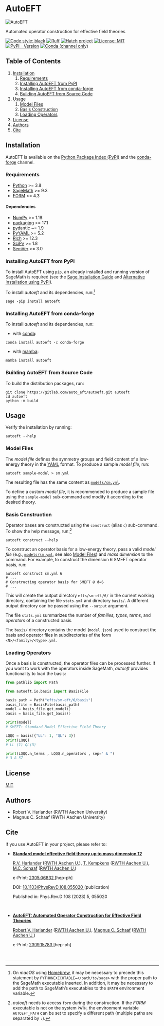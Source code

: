 # AutoEFT

![AutoEFT](template/logo/png/logo_300.png?raw=true "AutoEFT")

Automated operator construction for effective field theories.

[![Code style: black](https://img.shields.io/badge/code%20style-black-000000.svg)](https://github.com/psf/black)
[![Ruff](https://img.shields.io/endpoint?url=https://raw.githubusercontent.com/charliermarsh/ruff/main/assets/badge/v1.json)](https://github.com/charliermarsh/ruff)
[![Hatch project](https://img.shields.io/badge/%F0%9F%A5%9A-Hatch-4051b5.svg)](https://github.com/pypa/hatch)
[![License: MIT](https://img.shields.io/badge/License-MIT-yellow.svg)](https://opensource.org/licenses/MIT)
[![PyPI - Version](https://img.shields.io/pypi/v/autoeft)](https://pypi.org/project/autoeft/)
[![Conda (channel only)](https://img.shields.io/conda/vn/conda-forge/autoeft)](https://anaconda.org/conda-forge/autoeft)

## Table of Contents
1. [Installation](#installation)
    1. [Requirements](#requirements)
    2. [Installing AutoEFT from PyPI](#installing-autoeft-from-pypi)
    3. [Installing AutoEFT from conda-forge](#installing-autoeft-from-conda-forge)
    4. [Building AutoEFT from Source Code](#building-autoeft-from-source-code)
2. [Usage](#usage)
    1. [Model Files](#model-files)
    2. [Basis Construction](#basis-construction)
    3. [Loading Operators](#loading-operators)
3. [License](#license)
4. [Authors](#authors)
5. [Cite](#cite)

## Installation
AutoEFT is available on the [Python Package Index (PyPI)](https://pypi.org/) and the [conda-forge](https://conda-forge.org/) channel.

### Requirements
- [Python](https://www.python.org/) >= 3.8
- [SageMath](https://www.sagemath.org/) >= 9.3
- [FORM](https://www.nikhef.nl/~form/) >= 4.3

#### Dependencies
- [NumPy](https://numpy.org/) >= 1.18
- [packaging](https://github.com/pypa/packaging) >= 17.1
- [pydantic](https://github.com/pydantic/pydantic) ~= 1.9
- [PyYAML](https://pyyaml.org/) >= 5.2
- [Rich](https://github.com/Textualize/rich) >= 12.3
- [SciPy](https://scipy.org/) >= 1.8
- [SemVer](https://github.com/python-semver/python-semver) >= 3.0

### Installing AutoEFT from PyPI
To install AutoEFT using `pip`, an already installed and running version of SageMath is required (see the [Sage Installation Guide](https://doc.sagemath.org/html/en/installation/index.html) and [Alternative Installation using PyPI](https://github.com/sagemath/sage/blob/develop/README.md#alternative-installation-using-pypi)).

To install *autoeft* and its dependencies, run:[^homebrew]
```shell
sage -pip install autoeft
```

[^homebrew]: On *macOS* using [Homebrew](https://brew.sh/), it may be necessary to precede this statement by `PYTHONEXECUTABLE=</path/to/sage>` with the proper path to the SageMath executable inserted.
In addition, it may be necessary to add the path to SageMath’s executables to the `$PATH` environment variable.

### Installing AutoEFT from conda-forge
To install *autoeft* and its dependencies, run:
- with [conda](https://conda.io/):
```shell
conda install autoeft -c conda-forge
```

- with [mamba](https://github.com/mamba-org/mamba):
```shell
mamba install autoeft
```

### Building AutoEFT from Source Code
To build the distribution packages, run:
```shell
git clone https://gitlab.com/auto_eft/autoeft.git autoeft
cd autoeft
python -m build
```

## Usage
Verify the installation by running:
```shell
autoeft --help
```

### Model Files
The *model file* defines the symmetry groups and field content of a low-energy theory in the [YAML](https://yaml.org/) format.
To produce a sample *model file*, run:
```shell
autoeft sample-model > sm.yml
```
The resulting file has the same content as [`models/sm.yml`](models/sm.yml).

To define a custom *model file*, it is recommended to produce a sample file using the `sample-model` sub-command and modify it according to the desired theory.

### Basis Construction
Operator bases are constructed using the `construct` (alias `c`) sub-command.
To show the help message, run:[^form-env]
```shell
autoeft construct --help
```

To construct an operator basis for a low-energy theory, pass a valid *model file* (e.g., [`models/sm.yml`](models/sm.yml), see also [Model Files](#model-files)) and *mass dimension* to the command.
For example, to construct the dimension 6 SMEFT operator basis, run:
```shell
autoeft construct sm.yml 6
# ...
# Constructing operator basis for SMEFT @ d=6
# ...
```
This will create the output directory `efts/sm-eft/6/` in the current working directory, containing the file `stats.yml` and directory `basis/`.
A different output directory can be passed using the `--output` argument.

The file `stats.yml` summarizes the number of *families*, *types*, *terms*, and *operators* of a constructed basis.

The `basis/` directory contains the model (`model.json`) used to construct the basis and operator files in subdirectories of the form `<N>/<family>/<type>.yml`.

[^form-env]: *autoeft* needs to access `form` during the construction. If the *FORM* executable is not on the system `PATH`, the environment variable `AUTOEFT_PATH` can be set to specify a different path (multiple paths are separated by `:`).

### Loading Operators
Once a basis is constructed, the operator files can be processed further.
If you want to work with the operators inside SageMath, *autoeft* provides functionality to load the basis:
```py
from pathlib import Path

from autoeft.io.basis import BasisFile

basis_path = Path("efts/sm-eft/6/basis")
basis_file = BasisFile(basis_path)
model = basis_file.get_model()
basis = basis_file.get_basis()

print(model)
# SMEFT: Standard Model Effective Field Theory

LQQQ = basis[{"LL": 1, "QL": 3}]
print(LQQQ)
# LL (1) QL(3)

print(LQQQ.n_terms , LQQQ.n_operators , sep=" & ")
# 3 & 57
```

## License
[MIT](LICENSE)

## Authors
- Robert V. Harlander (RWTH Aachen University)
- Magnus C. Schaaf (RWTH Aachen University)

## Cite
If you use AutoEFT in your project, please refer to:
- <!DOCTYPE html> <html> <body> <p><b> <a href="https://inspirehep.net/literature/2658915"> Standard model effective field theory up to mass dimension 12 </a> </b></p>  <p><a href="https://inspirehep.net/authors/1006678">R.V. Harlander</a> (<a href="https://inspirehep.net/institutions/910724">RWTH Aachen U.</a>), <a href="https://inspirehep.net/authors/2658916">T. Kempkens</a> (<a href="https://inspirehep.net/institutions/910724">RWTH Aachen U.</a>), <a href="https://inspirehep.net/authors/2658917">M.C. Schaaf</a> (<a href="https://inspirehep.net/institutions/910724">RWTH Aachen U.</a>)</p>  <p> e-Print: <a href="https://arxiv.org/abs/2305.06832"> 2305.06832 </a>[hep-ph]</p> <p> DOI: <a href="https://doi.org/10.1103/PhysRevD.108.055020"> 10.1103/PhysRevD.108.055020 </a>(publication) </p> <p> Published in:<span> Phys.Rev.D 108 (2023) 5, 055020</span></p> <br> </body> </html>
- <!DOCTYPE html> <html> <body> <p><b> <a href="https://inspirehep.net/literature/2703514"> AutoEFT: Automated Operator Construction for Effective Field Theories </a> </b></p>  <p><a href="https://inspirehep.net/authors/1006678">Robert V. Harlander</a> (<a href="https://inspirehep.net/institutions/910724">RWTH Aachen U.</a>), <a href="https://inspirehep.net/authors/2658917">Magnus C. Schaaf</a> (<a href="https://inspirehep.net/institutions/910724">RWTH Aachen U.</a>)</p>  <p> e-Print: <a href="https://arxiv.org/abs/2309.15783"> 2309.15783 </a>[hep-ph]</p>   <br> </body> </html>
---
